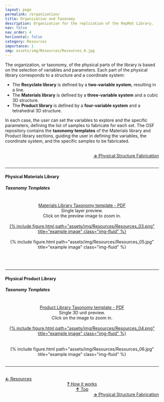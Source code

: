 ```yaml
---
layout: page
permalink: /organization/
title: Organization and Taxonomy
description: Organization for the replication of the RepMat Library.
nav: false
nav_order: 4
horizontal: false
category: Resources
importance: 1
img: assets/img/Resources/Resources_A.jpg
---
```


The organization, or taxonomy, of the physical parts of the library is based on the selection of variables and parameters. Each part of the physical library corresponds to a structure and a coordinate system:
+ The <strong>Recyclate library</strong> is defined by a <strong>two-variable system</strong>, resulting in a line.
+ The <strong>Materials library</strong> is defined by a <strong>three-variable system</strong> and a cubic 3D structure.
+ The <strong>Product library</strong> is defined by a <strong>four-variable system</strong> and a tetrahedral 3D structure.

In each case, the user can set the variables to explore and the specific parameters, defining the list of samples to fabricate for each set. The OSF repository contains the <strong>taxonomy templates</strong> of the Materials library and Product library sections, guiding the user in defining the variables, the coordinate system, and the specific samples to be fabricated.
<br>
<br>
<div class="row justify-content-sm-center">
    <div class="col-sm-3 mt-3 mt-md-0" style="text-align:left">
    </div>
    <div class="col-sm-3 mt-3 mt-md-0" style="text-align:center">
    </div>
    <div class="col-sm-3 mt-3 mt-md-0" style="text-align:center">
    </div>
    <div class="col-sm-3 mt-3 mt-md-0" style="text-align:right">
        <td align="right">  <a href="/physicalstructures/" target="_self"><b>→</b> Physical Structure Fabrication</a></td>
    </div>
</div>

<br>

<hr>
<h4><b>Physical Materials Library</b></h4>
<h5>Taxonomy Templates</h5>
<br>

<div class="row justify-content-sm-center">
    <div class="col-sm-6 mt-3 mt-md-0" style="text-align:center">
    <a href="https://osf.io/nj4ht" target="_blank">Materials Library Taxonomy template - PDF</a>
    </div>
    <div class="col-sm-6 mt-3 mt-md-0" style="text-align:center">
        <td align="right">  Single layer preview.
        </td>
    </div>
</div>

<div class="row justify-content-sm-center">
    <div class="col-sm-6 mt-3 mt-md-0" style="text-align:center">
    Click on the preview image to zoom in.<br><br><a href="/assets/img/Resources/Resources_01.png" target="_blank">{% include figure.html path="assets/img/Resources/Resources_03.png" title="example image" class="img-fluid" %}</a>
    </div>
    <div class="col-sm-6 mt-3 mt-md-0" style="text-align:center">
    <br>
    {% include figure.html path="assets/img/Resources/Resources_05.jpg" title="example image" class="img-fluid" %}
    </div>
</div>

<br>
<br>
<br>

<hr>
<h4><b>Physical Product Library</b></h4>
<h5>Taxonomy Templates</h5>
<br>

<div class="row justify-content-sm-center">
    <div class="col-sm-6 mt-3 mt-md-0" style="text-align:center">
    <a href="https://osf.io/m39qv" target="_blank">Product Library Taxonomy template - PDF</a>
    </div>
    <div class="col-sm-6 mt-3 mt-md-0" style="text-align:center">
        <td align="right">  Single 3D unit preview.
        </td>
    </div>
</div>

<div class="row justify-content-sm-center">
    <div class="col-sm-6 mt-3 mt-md-0" style="text-align:center">
    Click on the image to zoom in.<br><br><a href="/assets/img/Resources/Resources_02.png" target="_blank">{% include figure.html path="assets/img/Resources/Resources_04.png" title="example image" class="img-fluid" %}</a>
    <br><br>
    </div>
    <div class="col-sm-6 mt-3 mt-md-0" style="text-align:center">
    <br>
    {% include figure.html path="assets/img/Resources/Resources_06.jpg" title="example image" class="img-fluid" %}
    </div>
</div>

<br>
<hr>

<br>
<div class="row justify-content-sm-center">
    <div class="col-sm-3 mt-3 mt-md-0" style="text-align:left">
  <a href="/resources/" target="_self"><b>←</b> Resources</a></div>
    <div class="col-sm-3 mt-3 mt-md-0" style="text-align:center">
    <td align="right"> <a href="/howitworks/" target="_self"><b>?</b> How it works</a></td>
    </div>
    <div class="col-sm-3 mt-3 mt-md-0" style="text-align:center">
    <td align="right">  <a href="#" target="_self"><b>↑</b> Top</a></td>
    </div>
    <div class="col-sm-3 mt-3 mt-md-0" style="text-align:right">
        <td align="right">  <a href="/physicalstructures/" target="_self"><b>→</b> Physical Structure Fabrication</a></td>
    </div>
</div>

